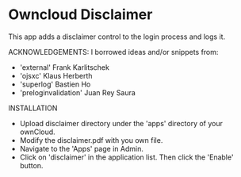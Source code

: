 # Owncloud Disclaimer

This app adds a disclaimer control to the login process and logs it. 

ACKNOWLEDGEMENTS:
I borrowed ideas and/or snippets from:

- 'external' Frank Karlitschek
- 'ojsxc' Klaus Herberth
- 'superlog' Bastien Ho
- 'preloginvalidation' Juan Rey Saura

INSTALLATION
- Upload disclaimer directory under the 'apps' directory of your ownCloud.
- Modify the disclaimer.pdf with you own file.
- Navigate to the 'Apps' page in Admin.
- Click on 'disclaimer' in the application list. Then click the 'Enable' button.
